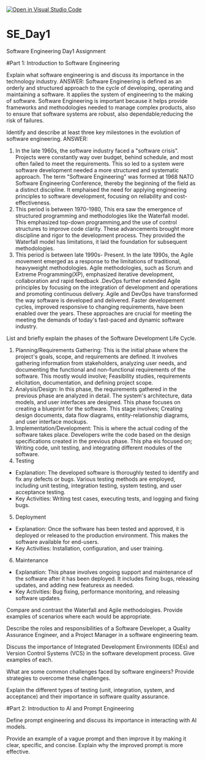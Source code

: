 [![Open in Visual Studio Code](https://classroom.github.com/assets/open-in-vscode-2e0aaae1b6195c2367325f4f02e2d04e9abb55f0b24a779b69b11b9e10269abc.svg)](https://classroom.github.com/online_ide?assignment_repo_id=18389495&assignment_repo_type=AssignmentRepo)
# SE_Day1
Software Engineering Day1 Assignment

#Part 1: Introduction to Software Engineering

Explain what software engineering is and discuss its importance in the technology industry.
ANSWER: 
Software Engineering is defined as an orderly and structured approach to the cycle of developing, operating and maintaining a software. It applies the system of engineering to the making of software.
Software Engineering is important because it helps provide frameworks and methodologies needed to manage complex products, also to ensure that software systems are robust, also dependable;reducing the risk of failures. 

Identify and describe at least three key milestones in the evolution of software engineering.
ANSWER:
1. In the late 1960s, the software industry faced a "software crisis". Projects were constantly way over budget, behind schedule, and most often failed to meet the requirements. This so led to a system were software development needed a more structured and systematic approach. The term "Software Engineering" was formed at 1968 NATO Software Engineering Conference, thereby the beginning of the field as a distinct discipline. It emphaised the need for applying engineering principles to software development, focusing on reliability and cost-effectiveness.
2. This period is between 1970-1980, This era saw the emergence of structured programming and methodologies like the Waterfall model. This emphasized top-down programming,and the use of control structures to improve code clarity.  These advancements brought more discipline and rigor to the development process. They provided the Waterfall model has limitations, it laid the foundation for subsequent methodologies.
3. This period is between late 1990s- Present. In the late 1990s, the Agile movement emerged as a response to the limitations of traditional, heavyweight methodologies. Agile methodologies, such as Scrum and Extreme Programming(XP), emphasized iterative development, collaboration and rapid feedback .DevOps further extended Agile principles by focusing on the integration of development and operations and promoting continuous delivery. Agile and DevOps have transformed the way software is developed and delivered. Faster developement cycles, improved responsive to changing requirements, have been enabled over the years. These approaches are crucial for meeting the meeting the demands of today's fast-paced and dynamic software industry.

List and briefly explain the phases of the Software Development Life Cycle.
1. Planning/Requirements Gathering: This is the initial phase where the project's goals, scope, and requirements are defined. It involves gathering information from stakeholders, analyzing user needs, and documenting the functional and non-functional requirements of the software. This mostly would involve; Feasibility studies, requirements elicitation, documentation, and defining project scope.
2. Analysis/Design: In this phase, the requirements gathered in the previous phase are analyzed in detail. The system's architecture, data models, and user interfaces are designed. This phase focuses on creating a blueprint for the software. This stage involves; Creating design documents, data flow diagrams, entity-relationship diagrams, and user interface mockups.
3. Implementation/Development: This is where the actual coding of the software takes place. Developers write the code based on the design specifications created in the previous phase. This pha eis focused on; Writing code, unit testing, and integrating different modules of the software.
4. Testing
 * Explanation: The developed software is thoroughly tested to identify and fix any defects or bugs. Various testing methods are employed, including unit testing, integration testing, system testing, and user acceptance testing.
 * Key Activities: Writing test cases, executing tests, and logging and fixing bugs.
5. Deployment
 * Explanation: Once the software has been tested and approved, it is deployed or released to the production environment. This makes the software available for end-users.
 * Key Activities: Installation, configuration, and user training.
6. Maintenance
 * Explanation: This phase involves ongoing support and maintenance of the software after it has been deployed. It includes fixing bugs, releasing updates, and adding new featuresx as needed.
 * Key Activities: Bug fixing, performance monitoring, and releasing software updates.


Compare and contrast the Waterfall and Agile methodologies. Provide examples of scenarios where each would be appropriate.

Describe the roles and responsibilities of a Software Developer, a Quality Assurance Engineer, and a Project Manager in a software engineering team.


Discuss the importance of Integrated Development Environments (IDEs) and Version Control Systems (VCS) in the software development process. Give examples of each.


What are some common challenges faced by software engineers? Provide strategies to overcome these challenges.


Explain the different types of testing (unit, integration, system, and acceptance) and their importance in software quality assurance.


#Part 2: Introduction to AI and Prompt Engineering


Define prompt engineering and discuss its importance in interacting with AI models.


Provide an example of a vague prompt and then improve it by making it clear, specific, and concise. Explain why the improved prompt is more effective.
